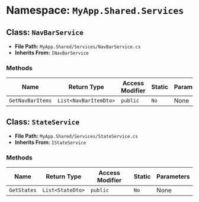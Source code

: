# Namespace: `MyApp.Shared.Services`

## Class: `NavBarService`

- **File Path:** `MyApp.Shared/Services/NavBarService.cs`
- **Inherits From:** `INavBarService`

### Methods

| Name | Return Type | Access Modifier | Static | Parameters |
|------|-------------|-----------------|--------|------------|
| `GetNavBarItems` | `List<NavBarItemDto>` | `public` | `No` | None |

## Class: `StateService`

- **File Path:** `MyApp.Shared/Services/StateService.cs`
- **Inherits From:** `IStateService`

### Methods

| Name | Return Type | Access Modifier | Static | Parameters |
|------|-------------|-----------------|--------|------------|
| `GetStates` | `List<StateDto>` | `public` | `No` | None |

